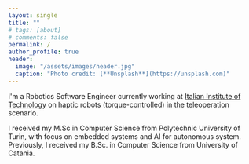 ```yaml
---
layout: single
title: ""
# tags: [about]
# comments: false
permalink: /
author_profile: true
header:
  image: "/assets/images/header.jpg"
  caption: "Photo credit: [**Unsplash**](https://unsplash.com)"
---
```


I'm a Robotics Software Engineer currently working at [Italian Institute of Technology](https://iit.it) on haptic robots (torque-controlled) in the teleoperation scenario.

I received my M.Sc in Computer Science from Polytechnic University of Turin, with focus on embedded systems and AI for autonomous system. 
Previously, I received my B.Sc. in Computer Science from University of Catania.

